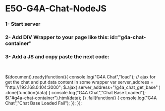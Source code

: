 <h1>E5O-G4A-Chat-NodeJS</h1>
<h3>1- Start server</h3>
<h3>2- Add DIV Wrapper to your page like this: id="g4a-chat-container"</h3>
<h3>3- Add a JS and copy paste the next code:</h3>
<br>
<p>
$(document).ready(function(){
	console.log("G4A Chat","load");
	// ajax for get the chat and put data content in some wrapper
	var server_address = "http://192.168.0.104:3000";
	$.ajax( server_address+"/g4a_chat_get_base" )
           .done(function(data) {
			   console.log("G4A Chat","Chat Base Loaded");
			   $("#g4a-chat-container").html(data);
           })
           .fail(function() {
			   console.log("G4A Chat","Chat Base Loaded Fail");
           });
});
</p>
